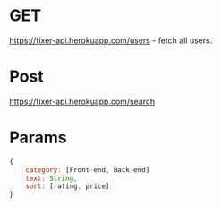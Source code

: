 # GET
https://fixer-api.herokuapp.com/users - fetch all users.

# Post
https://fixer-api.herokuapp.com/search

# Params

```javascript
{
    category: [Front-end, Back-end]
    text: String,
    sort: [rating, price]
}
```


